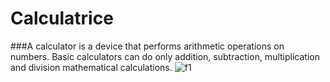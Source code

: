 # Calculatrice
###A calculator is a device that performs arithmetic operations on numbers. Basic calculators can do only addition, subtraction, multiplication and division mathematical calculations.
![f1](https://user-images.githubusercontent.com/114807981/204653426-02a6d0dd-8c4c-4225-933e-0387aed344fb.png)
